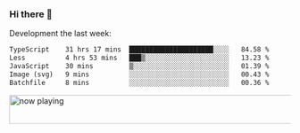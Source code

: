### Hi there 👋

Development the last week:
<!--START_SECTION:waka-->

```txt
TypeScript    31 hrs 17 mins  █████████████████████░░░░   84.58 %
Less          4 hrs 53 mins   ███▒░░░░░░░░░░░░░░░░░░░░░   13.23 %
JavaScript    30 mins         ▒░░░░░░░░░░░░░░░░░░░░░░░░   01.39 %
Image (svg)   9 mins          ░░░░░░░░░░░░░░░░░░░░░░░░░   00.43 %
Batchfile     8 mins          ░░░░░░░░░░░░░░░░░░░░░░░░░   00.36 %
```

<!--END_SECTION:waka-->

<!--
**JASONPANGGO/jasonpanggo** is a ✨ _special_ ✨ repository because its `README.md` (this file) appears on your GitHub profile.

Here are some ideas to get you started:

- 🔭 I’m currently working on ...
- 🌱 I’m currently learning ...
- 👯 I’m looking to collaborate on ...
- 🤔 I’m looking for help with ...
- 💬 Ask me about ...
- 📫 How to reach me: ...
- 😄 Pronouns: ...
- ⚡ Fun fact: ...
-->

<a href="https://volt.fm/user/q8yd9e79csfr57rt" target="_blank"><img src="https://spotify-badge-egoist.vercel.app/api/now-playing" width="540" height="52" alt="now playing"></a>
